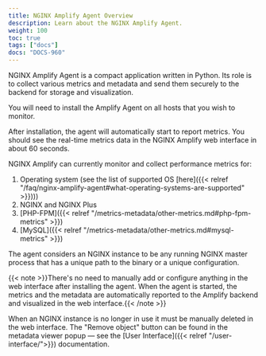 ```yaml
---
title: NGINX Amplify Agent Overview
description: Learn about the NGINX Amplify Agent.
weight: 100
toc: true
tags: ["docs"]
docs: "DOCS-960"
---
```


NGINX Amplify Agent is a compact application written in Python. Its role is to collect various metrics and metadata and send them securely to the backend for storage and visualization.

You will need to install the Amplify Agent on all hosts that you wish to monitor.

After installation, the agent will automatically start to report metrics. You should see the real-time metrics data in the NGINX Amplify web interface in about 60 seconds.

NGINX Amplify can currently monitor and collect performance metrics for:

  1. Operating system (see the list of supported OS [here]({{< relref "/faq/nginx-amplify-agent#what-operating-systems-are-supported" >}})))
  2. NGINX and NGINX Plus
  3. [PHP-FPM]({{< relref "/metrics-metadata/other-metrics.md#php-fpm-metrics" >}})
  4. [MySQL]({{< relref "/metrics-metadata/other-metrics.md#mysql-metrics" >}})

The agent considers an NGINX instance to be any running NGINX master process that has a unique path to the binary or a unique configuration.

{{< note >}}There's no need to manually add or configure anything in the web interface after installing the agent. When the agent is started, the metrics and the metadata are automatically reported to the Amplify backend and visualized in the web interface.{{< /note >}}

When an NGINX instance is no longer in use it must be manually deleted in the web interface. The "Remove object" button can be found in the metadata viewer popup — see the [User Interface]({{< relref "/user-interface/">}}) documentation.